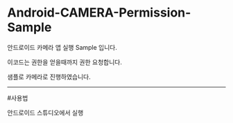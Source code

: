 # Android-CAMERA-Permission-Sample

안드로이드 카메라 앱 실행 Sample 입니다.

이코드는 권한을 얻을때까지 권한 요청합니다.

샘플로 카메라로 진행하였습니다.

-----

#사용법

안드로이드 스튜디오에서 실행 
